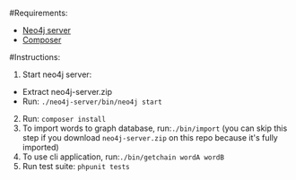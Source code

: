 #Requirements:
* [Neo4j server](http://neo4j.com/download/)
* [Composer](https://getcomposer.org/doc/00-intro.md#globally)

#Instructions:
1. Start neo4j server:
  * Extract neo4j-server.zip
  * Run: `./neo4j-server/bin/neo4j start`
2. Run: `composer install`
3. To import words to graph database, run:`./bin/import` (you can skip this step if you download `neo4j-server.zip` on this repo because it's fully imported)
4. To use cli application, run:`./bin/getchain wordA wordB`
5. Run test suite: `phpunit tests`
